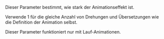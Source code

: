 Dieser Parameter bestimmt, wie stark der Animationseffekt ist.

Verwende 1 für die gleiche Anzahl von Drehungen und Übersetzungen wie die Definition der Animation selbst.

Dieser Parameter funktioniert nur mit Lauf-Animationen.